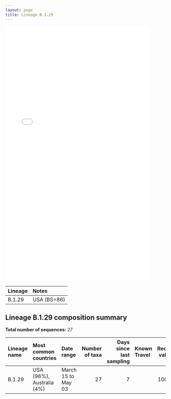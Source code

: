```yaml
---
layout: page
title: Lineage B.1.29
---
```




<embed src="../assets/images/B.1.29.pdf" type="application/pdf" width="90%" height="800px" />


| Lineage | Notes |
|:-----|:-----|
| B.1.29 | USA (BS=86) |

<h2>Lineage B.1.29 composition summary </h2>

<strong>Total number of sequences:</strong> 27

| Lineage name | Most common countries | Date range | Number of taxa |  Days since last sampling | Known Travel | Recall value |
|:-----|:-----|:-------|-------:|-------:|:---------|--------:|
| B.1.29 | USA (96%), Australia (4%) | March 15 to May 03 | 27 | 7 |  | 100.0 |

